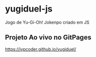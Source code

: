 # yugiduel-js
 Jogo de Yu-Gi-Oh! Jokenpo criado em JS 
## Projeto Ao vivo no GitPages
https://jvpcoder.github.io/yugiduel/
